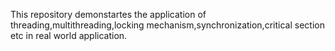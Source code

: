 This repository demonstartes the application of threading,multithreading,locking mechanism,synchronization,critical section etc in real world application.



